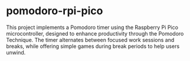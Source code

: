 # pomodoro-rpi-pico
This project implements a Pomodoro timer using the Raspberry Pi Pico microcontroller, designed to enhance productivity through the Pomodoro Technique. The timer alternates between focused work sessions and breaks, while offering simple games during break periods to help users unwind.
